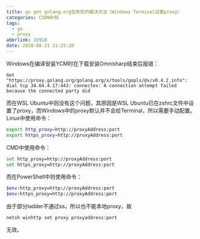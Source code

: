 ```yaml
---
title: go get golang.org包失败的解决方法（Windows Terminal设置proxy）
categories: CSDN补档
tags:
  - go
  - proxy
abbrlink: 33918
date: 2020-08-21 21:25:20
---
```


Windows在编译安装YCM时在下载安装Omnisharp结束后报错：

```
Get "https://proxy.golang.org/golang.org/x/tools/gopls/@v/v0.4.2.info": dial tcp 34.64.4.17:443: connectex: A connection attempt failed because the connected party did
```

而在WSL Ubuntu中则没有这个问题，其原因是WSL Ubuntu已在zshrc文件中设置了proxy，而Windows中的proxy默认并不会给Terminal，所以需要手动配置。Linux中使用命令：

```bash
export http_proxy=http://proxyAddress:port
export https_proxy=http://proxyAddress:port
```

CMD中使用命令：

```bash
set http_proxy=http://proxyAddress:port
set https_proxy=http://proxyAddress:port
```

而在PowerShell中则使用命令：

```bash
$env:http_proxy=http://proxyAddress:port
$env:https_proxy=http://proxyAddress:port
```

由于部分ladder不通过ss，所以也不能本地proxy，故

```
netsh winhttp set proxy proxyaddress:port
```

无效。